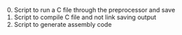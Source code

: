 0. Script to run a C file through the preprocessor and save
1. Script to compile C file and not link saving output
2. Script to generate assembly code
